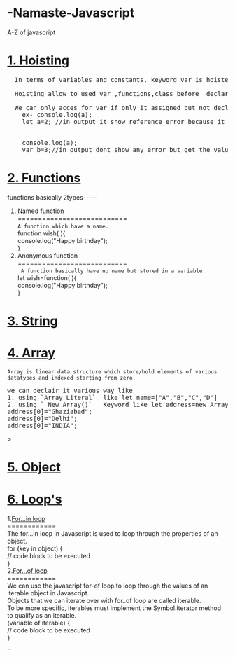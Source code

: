 # -Namaste-Javascript 

A-Z of javascript

# <a href="Hoisting.js">1. Hoisting</a>

<pre>
  In terms of variables and constants, keyword var is hoisted and let and const does not allow hoisting.<br>
  Hoisting allow to used var ,functions,class before  declarations`<br>
  We can only acces for var if only it assigned but not declaired
    ex- console.log(a);
    let a=2; //in output it show reference error because it dont support hoisting in same use case for Const
     <br>
    console.log(a);
    var b=3;//in output dont show any error but get the value is undefined
</pre>

# <a href="functions.js">2. Functions</a>
 functions basically 2types-----
 1. Named function<br>
 ===========================<br>
 `A function which have a name.`<br>
 function wish( ){<br>
  console.log("Happy birthday");<br>
 }
 2. Anonymous function <br>
 ===========================<br>
` A function basically have no name but stored in a variable.`
 <br>let wish=function( ){<br>
  console.log("Happy birthday");<br>
 }

# <a href="String.js">3. String </a>

# <a href="Array.js">4. Array</a>
`Array is linear data structure which store/hold elements of various datatypes and indexed starting from zero.`
<pre>
we can declair it various way like
1. using `Array Literal`  like let name=["A","B","C","D"]
2. using ` New Array()`   Keyword like let address=new Array();
address[0]="Ghaziabad";
address[0]="Delhi";
address[0]="INDIA";
</pre>>
# <a href="Object.js">5. Object</a>

# <a href="Loops.js">6. Loop's</a>
1.<u>For...in loop</u><br>
============<br>
The for...in loop in Javascript is used to loop through the properties of an object. <br>
for (key in object) {<br>
  // code block to be executed<br>
}<br>
2.<u>For...of loop</u><br>
============<br>
We can use the javascript for-of loop to loop through the values of an iterable object in Javascript.<br> Objects that we can iterate over with for..of loop are called iterable. <br>To be more specific, iterables must implement the Symbol.iterator method to qualify as an iterable.<br>
 (variable of iterable) {<br>
  // code block to be executed<br>
}

``

